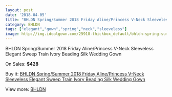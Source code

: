 ```yaml
---
layout: post
date: '2018-04-05'
title: "BHLDN Spring/Summer 2018 Friday Aline/Princess V-Neck Sleeveless Elegant Sweep Train Ivory Beading Silk Wedding Gown"
category: BHLDN
tags: ["elegant","gown","spring","neck","sleeveless"]
image: http://img.idealgown.com/25918-thickbox_default/bhldn-spring-summer-2018-friday-aline-princess-v-neck-sleeveless-elegant-sweep-train-ivory-beading-silk-wedding-gown.jpg
---
```

BHLDN Spring/Summer 2018 Friday Aline/Princess V-Neck Sleeveless Elegant Sweep Train Ivory Beading Silk Wedding Gown

On Sales: **$428**
<a href="https://www.idealgown.com/en/bhldn/10097-bhldn-spring-summer-2018-friday-aline-princess-v-neck-sleeveless-elegant-sweep-train-ivory-beading-silk-wedding-gown.html"><amp-img layout="responsive" width="600" height="600" src="//img.idealgown.com/25918-thickbox_default/bhldn-spring-summer-2018-friday-aline-princess-v-neck-sleeveless-elegant-sweep-train-ivory-beading-silk-wedding-gown.jpg" alt="BHLDN Spring/Summer 2018 Friday Aline/Princess V-Neck Sleeveless Elegant Sweep Train Ivory Beading Silk Wedding Gown 0" /></a>
<a href="https://www.idealgown.com/en/bhldn/10097-bhldn-spring-summer-2018-friday-aline-princess-v-neck-sleeveless-elegant-sweep-train-ivory-beading-silk-wedding-gown.html"><amp-img layout="responsive" width="600" height="600" src="//img.idealgown.com/25925-thickbox_default/bhldn-spring-summer-2018-friday-aline-princess-v-neck-sleeveless-elegant-sweep-train-ivory-beading-silk-wedding-gown.jpg" alt="BHLDN Spring/Summer 2018 Friday Aline/Princess V-Neck Sleeveless Elegant Sweep Train Ivory Beading Silk Wedding Gown 1" /></a>
<a href="https://www.idealgown.com/en/bhldn/10097-bhldn-spring-summer-2018-friday-aline-princess-v-neck-sleeveless-elegant-sweep-train-ivory-beading-silk-wedding-gown.html"><amp-img layout="responsive" width="600" height="600" src="//img.idealgown.com/25924-thickbox_default/bhldn-spring-summer-2018-friday-aline-princess-v-neck-sleeveless-elegant-sweep-train-ivory-beading-silk-wedding-gown.jpg" alt="BHLDN Spring/Summer 2018 Friday Aline/Princess V-Neck Sleeveless Elegant Sweep Train Ivory Beading Silk Wedding Gown 2" /></a>
<a href="https://www.idealgown.com/en/bhldn/10097-bhldn-spring-summer-2018-friday-aline-princess-v-neck-sleeveless-elegant-sweep-train-ivory-beading-silk-wedding-gown.html"><amp-img layout="responsive" width="600" height="600" src="//img.idealgown.com/25923-thickbox_default/bhldn-spring-summer-2018-friday-aline-princess-v-neck-sleeveless-elegant-sweep-train-ivory-beading-silk-wedding-gown.jpg" alt="BHLDN Spring/Summer 2018 Friday Aline/Princess V-Neck Sleeveless Elegant Sweep Train Ivory Beading Silk Wedding Gown 3" /></a>
<a href="https://www.idealgown.com/en/bhldn/10097-bhldn-spring-summer-2018-friday-aline-princess-v-neck-sleeveless-elegant-sweep-train-ivory-beading-silk-wedding-gown.html"><amp-img layout="responsive" width="600" height="600" src="//img.idealgown.com/25922-thickbox_default/bhldn-spring-summer-2018-friday-aline-princess-v-neck-sleeveless-elegant-sweep-train-ivory-beading-silk-wedding-gown.jpg" alt="BHLDN Spring/Summer 2018 Friday Aline/Princess V-Neck Sleeveless Elegant Sweep Train Ivory Beading Silk Wedding Gown 4" /></a>
<a href="https://www.idealgown.com/en/bhldn/10097-bhldn-spring-summer-2018-friday-aline-princess-v-neck-sleeveless-elegant-sweep-train-ivory-beading-silk-wedding-gown.html"><amp-img layout="responsive" width="600" height="600" src="//img.idealgown.com/25921-thickbox_default/bhldn-spring-summer-2018-friday-aline-princess-v-neck-sleeveless-elegant-sweep-train-ivory-beading-silk-wedding-gown.jpg" alt="BHLDN Spring/Summer 2018 Friday Aline/Princess V-Neck Sleeveless Elegant Sweep Train Ivory Beading Silk Wedding Gown 5" /></a>
<a href="https://www.idealgown.com/en/bhldn/10097-bhldn-spring-summer-2018-friday-aline-princess-v-neck-sleeveless-elegant-sweep-train-ivory-beading-silk-wedding-gown.html"><amp-img layout="responsive" width="600" height="600" src="//img.idealgown.com/25920-thickbox_default/bhldn-spring-summer-2018-friday-aline-princess-v-neck-sleeveless-elegant-sweep-train-ivory-beading-silk-wedding-gown.jpg" alt="BHLDN Spring/Summer 2018 Friday Aline/Princess V-Neck Sleeveless Elegant Sweep Train Ivory Beading Silk Wedding Gown 6" /></a>
<a href="https://www.idealgown.com/en/bhldn/10097-bhldn-spring-summer-2018-friday-aline-princess-v-neck-sleeveless-elegant-sweep-train-ivory-beading-silk-wedding-gown.html"><amp-img layout="responsive" width="600" height="600" src="//img.idealgown.com/25919-thickbox_default/bhldn-spring-summer-2018-friday-aline-princess-v-neck-sleeveless-elegant-sweep-train-ivory-beading-silk-wedding-gown.jpg" alt="BHLDN Spring/Summer 2018 Friday Aline/Princess V-Neck Sleeveless Elegant Sweep Train Ivory Beading Silk Wedding Gown 7" /></a>

Buy it: [BHLDN Spring/Summer 2018 Friday Aline/Princess V-Neck Sleeveless Elegant Sweep Train Ivory Beading Silk Wedding Gown](https://www.idealgown.com/en/bhldn/10097-bhldn-spring-summer-2018-friday-aline-princess-v-neck-sleeveless-elegant-sweep-train-ivory-beading-silk-wedding-gown.html "BHLDN Spring/Summer 2018 Friday Aline/Princess V-Neck Sleeveless Elegant Sweep Train Ivory Beading Silk Wedding Gown")

View more: [BHLDN](https://www.idealgown.com/en/149-bhldn "BHLDN")